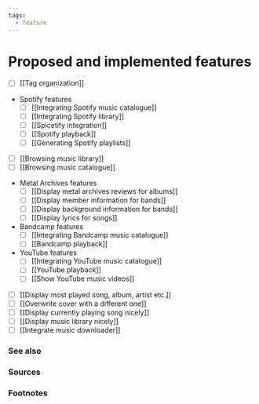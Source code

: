 ```yaml
---
tags:
  - feature
---
```

# Proposed and implemented features

- [ ] [[Tag organization]]
-  Spotify features
	- [ ] [[Integrating Spotify music catalogue]]
	- [ ] [[Integrating Spotify library]]
	- [ ] [[Spicetify integration]]
	- [ ] [[Spotify playback]]
	- [ ] [[Generating Spotify playlists]]
- [ ] [[Browsing music library]]
- [ ] [[Browsing music catalogue]]
- Metal Archives features
	- [ ] [[Display metal archives reviews for albums]]
	- [ ] [[Display member information for bands]]
	- [ ] [[Display background information for bands]]
	- [ ] [[Display lyrics for songs]]
- Bandcamp features
	- [ ] [[Integrating Bandcamp music catalogue]]
	- [ ] [[Bandcamp playback]]
- YouTube features
	- [ ] [[Integrating YouTube music catalogue]]
	- [ ] [[YouTube playback]]
	- [ ] [[Show YouTube music videos]]
- [ ] [[Display most played song, album, artist etc.]]
- [ ] [[Overwrite cover with a different one]]
- [ ] [[Display currently playing song nicely]]
- [ ] [[Display music library nicely]]
- [ ] [[Integrate music downloader]]

### See also

### Sources

### Footnotes